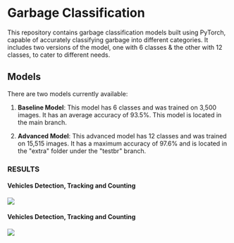 # Garbage Classification

This repository contains garbage classification models built using PyTorch, capable of accurately classifying garbage into different categories. It includes two versions of the model, one with 6 classes & the other with 12 classes, to cater to different needs.

## Models

There are two models currently available:

1. **Baseline Model**: This model has 6 classes and was trained on 3,500 images. It has an average accuracy of 93.5%. This model is located in the main branch.

2. **Advanced Model**: This advanced model has 12 classes and was trained on 15,515 images. It has a maximum accuracy of 97.6% and is located in the "extra" folder under the "testbr" branch.


### RESULTS

#### Vehicles Detection, Tracking and Counting 
![](./https://github.com/meryemsakin/garbage-classification/blob/master/acc.png)

#### Vehicles Detection, Tracking and Counting

![](./https://github.com/meryemsakin/garbage-classification/blob/master/loss.png)
